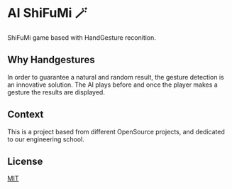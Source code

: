 # AI ShiFuMi 🪄

ShiFuMi game based with HandGesture reconition. 
## Why Handgestures

In order to guarantee a natural and random result, the gesture detection is an innovative solution. The AI plays before and once the player makes a gesture the results are displayed. 

## Context
This is a project based from different OpenSource projects, and dedicated to our engineering school. 

## License
[MIT](https://choosealicense.com/licenses/mit/)
